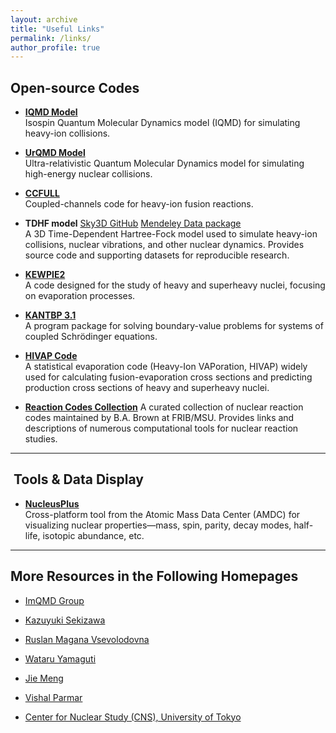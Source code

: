 ```yaml
---
layout: archive
title: "Useful Links"
permalink: /links/
author_profile: true
---
```



##  Open-source Codes

- **[IQMD Model](https://www.scidb.cn/en/detail?dataSetId=d198f93bff464a3c80e0e02485ef1304)**  
  Isospin Quantum Molecular Dynamics model (IQMD) for simulating heavy-ion collisions.

- **[UrQMD Model](https://itp.uni-frankfurt.de/~bleicher/index.html?content=urqmd)**  
  Ultra-relativistic Quantum Molecular Dynamics model for simulating high-energy nuclear collisions.

- **[CCFULL](https://www2.yukawa.kyoto-u.ac.jp/~kouichi.hagino/ccfull.html)**  
  Coupled-channels code for heavy-ion fusion reactions.

- **TDHF model** [Sky3D GitHub](https://github.com/manybody/sky3d) [Mendeley Data package](https://data.mendeley.com/datasets/vzbrzvyrn4/2)  
  A 3D Time-Dependent Hartree-Fock model used to simulate heavy-ion collisions, nuclear vibrations, and other nuclear dynamics. Provides source code and supporting datasets for reproducible research.


- **[KEWPIE2](https://data.mendeley.com/datasets/jpr32dzp8g/1)**  
  A code designed for the study of heavy and superheavy nuclei, focusing on evaporation processes.

- **[KANTBP 3.1](https://data.mendeley.com/datasets/4vm9fhyvh3/1)**  
  A program package for solving boundary-value problems for systems of coupled Schrödinger equations.

- **[HIVAP Code](http://www.imqmd.com/download.html)**  
  A statistical evaporation code (Heavy-Ion VAPoration, HIVAP) widely used for calculating fusion-evaporation cross sections and predicting production cross sections of heavy and superheavy nuclei.

- **[Reaction Codes Collection](https://people.frib.msu.edu/~brown/reaction-codes/home.html)** 
  A curated collection of nuclear reaction codes maintained by B.A. Brown at FRIB/MSU. Provides links and descriptions of numerous computational tools for nuclear reaction studies.

---

##  ​ Tools & Data Display

- **[NucleusPlus](https://amdc.impcas.ac.cn/web/nubcleus%202_en.html)**  
  Cross-platform tool from the Atomic Mass Data Center (AMDC) for visualizing nuclear properties—mass, spin, parity, decay modes, half-life, isotopic abundance, etc.

---

## More Resources in the Following Homepages

- [ImQMD Group](http://www.imqmd.com/)  

- [Kazuyuki Sekizawa](https://sekizawa.fizyka.pw.edu.pl/english/index.html)  

- [Ruslan Magana Vsevolodovna](https://science-ruslan.weebly.com/about.html)  

- [Wataru Yamaguti](https://www.rcnp.osaka-u.ac.jp/~yamaguti/wyama_RIKEN/wyama/index.html)  

- [Jie Meng](https://pkunuclear.github.io/people/jmeng.html)

- [Vishal Parmar](https://sites.google.com/view/vishal-parmar)  

- [Center for Nuclear Study (CNS), University of Tokyo](https://www.cns.s.u-tokyo.ac.jp/cns/en/)  


